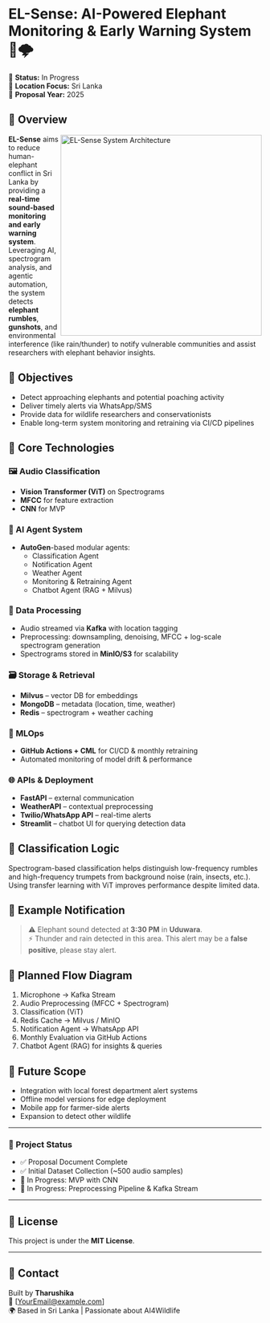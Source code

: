 # EL-Sense: AI-Powered Elephant Monitoring & Early Warning System 🐘🌩️

🚧 **Status:** In Progress  
📍 **Location Focus:** Sri Lanka  
📅 **Proposal Year:** 2025  

## 📌 Overview

<img align="right" src="docs/el-sense-diagram.png" width="400" alt="EL-Sense System Architecture">


**EL-Sense** aims to reduce human-elephant conflict in Sri Lanka by providing a **real-time sound-based monitoring and early warning system**. Leveraging AI, spectrogram analysis, and agentic automation, the system detects **elephant rumbles**, **gunshots**, and environmental interference (like rain/thunder) to notify vulnerable communities and assist researchers with elephant behavior insights.


## 🎯 Objectives

- Detect approaching elephants and potential poaching activity
- Deliver timely alerts via WhatsApp/SMS
- Provide data for wildlife researchers and conservationists
- Enable long-term system monitoring and retraining via CI/CD pipelines

## 🧠 Core Technologies

### 🖼️ Audio Classification
- **Vision Transformer (ViT)** on Spectrograms
- **MFCC** for feature extraction
- **CNN** for MVP

### 🧩 AI Agent System
- **AutoGen**-based modular agents:
  - Classification Agent
  - Notification Agent
  - Weather Agent
  - Monitoring & Retraining Agent
  - Chatbot Agent (RAG + Milvus)

### 🧪 Data Processing
- Audio streamed via **Kafka** with location tagging
- Preprocessing: downsampling, denoising, MFCC + log-scale spectrogram generation
- Spectrograms stored in **MinIO/S3** for scalability

### 🗃️ Storage & Retrieval
- **Milvus** – vector DB for embeddings
- **MongoDB** – metadata (location, time, weather)
- **Redis** – spectrogram + weather caching

### 🔁 MLOps
- **GitHub Actions + CML** for CI/CD & monthly retraining
- Automated monitoring of model drift & performance

### 🌐 APIs & Deployment
- **FastAPI** – external communication
- **WeatherAPI** – contextual preprocessing
- **Twilio/WhatsApp API** – real-time alerts
- **Streamlit** – chatbot UI for querying detection data

## 🧪 Classification Logic

Spectrogram-based classification helps distinguish low-frequency rumbles and high-frequency trumpets from background noise (rain, insects, etc.). Using transfer learning with ViT improves performance despite limited data.

## 💬 Example Notification

> ⚠️ Elephant sound detected at **3:30 PM** in **Uduwara**.  
> ⚡ Thunder and rain detected in this area. This alert may be a **false positive**, please stay alert.

## 🔁 Planned Flow Diagram

1. Microphone → Kafka Stream  
2. Audio Preprocessing (MFCC + Spectrogram)  
3. Classification (ViT)  
4. Redis Cache → Milvus / MinIO  
5. Notification Agent → WhatsApp API  
6. Monthly Evaluation via GitHub Actions  
7. Chatbot Agent (RAG) for insights & queries  

## 🧠 Future Scope

- Integration with local forest department alert systems
- Offline model versions for edge deployment
- Mobile app for farmer-side alerts
- Expansion to detect other wildlife

---

### 📂 Project Status
- ✅ Proposal Document Complete  
- ✅ Initial Dataset Collection (~500 audio samples)  
- 🔁 In Progress: MVP with CNN  
- 🔁 In Progress: Preprocessing Pipeline & Kafka Stream

---

## 📜 License
This project is under the **MIT License**.

---

## 🤝 Contact
Built by **Tharushika**  
📧 [YourEmail@example.com]  
🌍 Based in Sri Lanka | Passionate about AI4Wildlife

